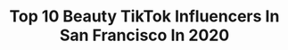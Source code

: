 ---
title: Top 10 Beauty TikTok Influencers In San Francisco In 2020
description: >-
  Find top beauty TikTok influencers in San Francisco in 2020. Most popular hashtags: #beauty #sanfrancisco #makeup #littlethings.
platform: TikTok
profiles:
  - username: "whimsysoul"
    fullname: >-
      ✨ Kara ✨
    location: "United States"
    followers: 213658
    engagement: 2524
    commentsToLikes: 0.023060
    id: ck84ma2klmmrn0j78282jzc4h
    verified: false
    hashtags: "#gotthisforyou, #goldenhour, #adoption, #bohochic"
  - username: "mslissy80"
    fullname: >-
      Melissa
    location: "United States"
    followers: 9658
    engagement: 1155
    commentsToLikes: 0.179076
    id: ckacw6dyrr17r0i78lfm63g6p
    verified: false
    hashtags: "#cookinghacks, #blessedlife, #thanks, #showmeyourwalk"
  - username: "jyo_shankar"
    fullname: >-
      Jyotsna Shankar
    location: "United States"
    followers: 8494
    engagement: 642
    commentsToLikes: 0.091457
    id: ck8saa4l117bv0j78ade4z9vk
    verified: false
    hashtags: "#tiktokbeauty, #island, #cincodemayo, #fashioninspo"
  - username: "nichole.ciotti"
    fullname: >-
      Nichole Ciotti
    location: "United States"
    followers: 496083
    engagement: 736
    commentsToLikes: 0.004675
    id: ck7zorfqelgc50j78gkttwr7e
    verified: false
    hashtags: "#makeup, #jewelry, #style, #vlog"
  - username: "historioso"
    fullname: >-
      Religion Boi
    location: "United States"
    followers: 177333
    engagement: 993
    commentsToLikes: 0.052258
    id: ck8qhqhum632u0j78uva62iym
    verified: false
    hashtags: "#sami, #america, #espana, #thomasjefferson"
  - username: "beautybychavonne"
    fullname: >-
      beautybychavonne
    location: "United States"
    followers: 5276
    engagement: 353
    commentsToLikes: 0.046365
    id: ck8hmxf8go4uo0j78mlgwz3be
    verified: false
    hashtags: "#naturecheck, #glassskin, #facials, #bluehair"
  - username: "hyphybabes"
    fullname: >-
      hyphyculture
    location: "United States"
    followers: 13600
    engagement: 586
    commentsToLikes: 0.010526
    id: ck9fmcmcjsn170j781bb902si
    verified: false
    hashtags: "#dance, #cutegirl, #bayareacheck, #tupac"
  - username: "deepuma26"
    fullname: >-
      Dee Puma
    location: "United States"
    followers: 3395
    engagement: 476
    commentsToLikes: 0.028930
    id: ck8hnfa0wqoai0j78t5c221wd
    verified: false
    hashtags: "#blindinglights, #ovni, #headligh, #anniversary"
  - username: "tessplease"
    fullname: >-
      tessplease
    location: "United States"
    followers: 8925
    engagement: 1118
    commentsToLikes: 0.024884
    id: ckai19oc1aw3k0i78tse8u2vk
    verified: false
    hashtags: "#storytime, #donuts, #mixedmedia, #toxic"
  - username: "jollygreen129"
    fullname: >-
      Brendan
    location: "United States"
    followers: 24462
    engagement: 1259
    commentsToLikes: 0.015628
    id: cka0jre12jb230i78kl0jtyk0
    verified: false
    hashtags: "#airforce, #callofduty, #aviation, #rescue"
---